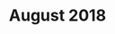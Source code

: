 ---
layout: post
title: "August 2018"
date_range: "16-18 Aug 2018"
venue: "Toby's house"
games:
  - "OTTD"
memories:
summary:
---